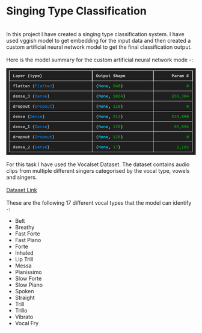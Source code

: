 # Singing Type Classification
<br>
In this project I have created a singing type classification system. I have used vggish model to get embedding for the input data and then created a custom artificial neural network model to get the final classification output. <br><br>
Here is the model summary for the custom artificial neural network mode -: <br>
<p align="left">
  <img src="https://github.com/nikhileshk13/singing_type_classification/blob/main/images/ann_model_summary.png"/ width=600>
</p>
For this task I have used the Vocalset Dataset. The dataset contains audio clips from multiple different singers categorised by the vocal type, vowels and singers. <br><br>
<a href='https://zenodo.org/records/1193957'>Dataset Link<a/><br><br>
These are the following 17 different vocal types that the model can identify -: <br>
<ul>
<li>Belt</li>
<li>Breathy</li>
<li>Fast Forte</li>
<li>Fast Piano</li>
<li>Forte</li>
<li>Inhaled</li>
<li>Lip Trill</li>
<li>Messa</li>
<li>Pianissimo</li>
<li>Slow Forte</li>
<li>Slow Piano</li>
<li>Spoken</li>
<li>Straight</li>
<li>Trill</li>
<li>Trillo</li>
<li>Vibrato</li>
<li>Vocal Fry</li>
</ul>